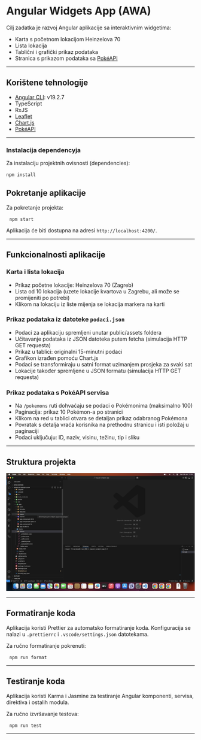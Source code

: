 # Angular Widgets App (AWA)

Cilj zadatka je razvoj Angular aplikacije sa interaktivnim widgetima:

- Karta s početnom lokacijom Heinzelova 70
- Lista lokacija
- Tablični i grafički prikaz podataka
- Stranica s prikazom podataka sa [PokéAPI](https://pokeapi.co/)

---

## Korištene tehnologije

- [Angular CLI](https://angular.io/cli): v19.2.7
- TypeScript
- RxJS
- [Leaflet](https://leafletjs.com/)
- [Chart.js](https://www.chartjs.org/)
- [PokéAPI](https://pokeapi.co/)

---

### Instalacija dependencyja

Za instalaciju projektnih ovisnosti (dependencies): <pre> `npm install` </pre>

## Pokretanje aplikacije

Za pokretanje projekta: <pre> `npm start` </pre>

Aplikacija će biti dostupna na adresi `http://localhost:4200/`.

---

## Funkcionalnosti aplikacije

### Karta i lista lokacija

- Prikaz početne lokacije: Heinzelova 70 (Zagreb)
- Lista od 10 lokacija (uzete lokacije kvartova u Zagrebu, ali može se promijeniti po potrebi)
- Klikom na lokaciju iz liste mijenja se lokacija markera na karti

### Prikaz podataka iz datoteke `podaci.json`

- Podaci za aplikaciju spremljeni unutar public/assets foldera
- Učitavanje podataka iz JSON datoteka putem fetcha (simulacija HTTP GET requesta)
- Prikaz u tablici: originalni 15-minutni podaci
- Grafikon izrađen pomoću Chart.js
- Podaci se transformiraju u satni format uzimanjem prosjeka za svaki sat
- Lokacije također spremljene u JSON formatu (simulacija HTTP GET requesta)

### Prikaz podataka s PokéAPI servisa

- Na `/pokemons` ruti dohvaćaju se podaci o Pokémonima (maksimalno 100)
- Paginacija: prikaz 10 Pokémon-a po stranici
- Klikom na red u tablici otvara se detaljan prikaz odabranog Pokémona
- Povratak s detalja vraća korisnika na prethodnu stranicu i isti položaj u paginaciji
- Podaci uključuju: ID, naziv, visinu, težinu, tip i sliku

---

## Struktura projekta

![Struktura](public/assets/code-structure.png)

---

## Formatiranje koda

Aplikacija koristi Prettier za automatsko formatiranje koda.
Konfiguracija se nalazi u `.prettierrc` i `.vscode/settings.json` datotekama.

Za ručno formatiranje pokrenuti: <pre> `npm run format` </pre>

---

## Testiranje koda

Aplikacija koristi Karma i Jasmine za testiranje Angular komponenti, servisa, direktiva i ostalih modula.

Za ručno izvršavanje testova: <pre> `npm run test` </pre>

---
